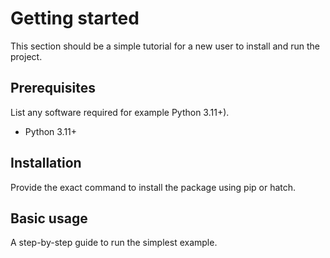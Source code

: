 # Getting started

This section should be a simple tutorial for a new user
to install and run the project.

## Prerequisites

List any software required for example Python 3.11+).

- Python 3.11+

## Installation

Provide the exact command to install the package using pip or hatch.

## Basic usage

A step-by-step guide to run the simplest example.
